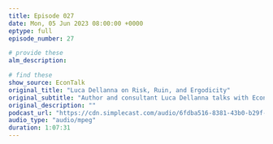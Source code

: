 ```yaml
---
title: Episode 027
date: Mon, 05 Jun 2023 08:00:00 +0000
eptype: full
episode_number: 27

# provide these
alm_description: 

# find these
show_source: EconTalk
original_title: "Luca Dellanna on Risk, Ruin, and Ergodicity"
original_subtitle: "Author and consultant Luca Dellanna talks with EconTalk host Russ Roberts about the importance of avoiding ruin when facing risk. Along the way Dellanna makes understandable the arcane concept of ergodicity and shows the importance of avoiding ruin in every day life."
original_description: ""
podcast_url: "https://cdn.simplecast.com/audio/6fdba516-8381-43b0-b29f-59d05512b693/episodes/66d2ef46-4dc1-452c-aa66-4b41df53c65c/audio/b8bb6950-413c-4e0f-adb2-e80323061a86/default_tc.mp3"
audio_type: "audio/mpeg"
duration: 1:07:31
---
```

